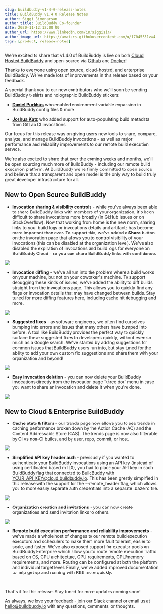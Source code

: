 ```yaml
---
slug: buildbuddy-v1-4-0-release-notes
title: BuildBuddy v1.4.0 Release Notes
author: Siggi Simonarson
author_title: BuildBuddy Co-founder
date: 2020-11-12:12:00:00
author_url: https://www.linkedin.com/in/siggisim/
author_image_url: https://avatars.githubusercontent.com/u/1704556?v=4
tags: [product, release-notes]
---
```


We're excited to share that v1.4.0 of BuildBuddy is live on both [Cloud Hosted BuildBuddy](https://app.buildbuddy.io/) and open-source via [Github](https://github.com/buildbuddy-io/buildbuddy) and [Docker](https://github.com/buildbuddy-io/buildbuddy/blob/master/docs/on-prem.md#docker-image)!

Thanks to everyone using open source, cloud-hosted, and enterprise BuildBuddy. We've made lots of improvements in this release based on your feedback.

A special thank you to our new contributors who we'll soon be sending BuildBuddy t-shirts and holographic BuildBuddy stickers:

-   [**Daniel Purkhús**](https://github.com/purkhusid) who enabled environment variable expansion in BuildBuddy config files & more

-   [**Joshua Katz**](https://github.com/gravypod) who added support for auto-populating build metadata from GitLab CI invocations

Our focus for this release was on giving users new tools to share, compare, analyze, and manage BuildBuddy invocations - as well as major performance and reliability improvements to our remote build execution service.

We're also excited to share that over the coming weeks and months, we'll be open sourcing much more of BuildBuddy - including our remote build execution platform. At BuildBuddy we're firmly committed to open source and believe that a transparent and open model is the only way to build truly great developer infrastructure for all.

**New to Open Source BuildBuddy**
---------------------------------

-   **Invocation sharing & visibility controls** - while you've always been able to share BuildBuddy links with members of your organization, it's been difficult to share invocations more broadly (in GitHub issues or on StackOverflow). Now that working from home is the new norm, sharing links to your build logs or invocations details and artifacts has become more important than ever. To support this, we've added a **Share** button on the invocation page that allows you to control visibility of your invocations (this can be disabled at the organization level). We've also disabled the expiration of invocations and build logs for everyone on BuildBuddy Cloud - so you can share BuildBuddy links with confidence.

![](https://uploads-ssl.webflow.com/5eeba6a6c5230ea3d1a60d83/5fad7e7e02aaaabf670ca163_Screen%20Shot%202020-11-12%20at%2010.25.43%20AM.png)

-   **Invocation diffing** - we've all run into the problem where a build works on your machine, but not on your coworker's machine. To support debugging these kinds of issues, we've added the ability to diff builds straight from the invocations page. This allows you to quickly find any flags or invocation details that may have changed between builds. Stay tuned for more diffing features here, including cache hit debugging and more.

![](https://uploads-ssl.webflow.com/5eeba6a6c5230ea3d1a60d83/5fad7f9eb7782df7e6d2ec76_Screen%20Shot%202020-11-12%20at%2010.31.25%20AM.png)

-   **Suggested fixes** - as software engineers, we often find ourselves bumping into errors and issues that many others have bumped into before. A tool like BuildBuddy provides the perfect way to quickly surface these suggested fixes to developers quickly, without even so much as a Google search. We've started by adding suggestions for common issues that BuildBuddy users run into, but stay tuned for the ability to add your own custom fix suggestions and share them with your organization and beyond!

![](https://uploads-ssl.webflow.com/5eeba6a6c5230ea3d1a60d83/5fad86d1f58677c468250e2c_Screen%20Shot%202020-11-12%20at%2011.01.13%20AM.png)

-   **Easy invocation deletion** - you can now delete your BuildBuddy invocations directly from the invocation page "three dot" menu in case you want to share an invocation and delete it when you're done.

![](https://uploads-ssl.webflow.com/5eeba6a6c5230ea3d1a60d83/5fad85c7ae39b0100858c2b8_Screen%20Shot%202020-11-12%20at%2010.56.53%20AM.png)

New to Cloud & Enterprise BuildBuddy
------------------------------------

-   **Cache stats & filters** - our trends page now allows you to see trends in caching performance broken down by the Action Cache (AC) and the Content Addressable Store (CAS). The trends page is now also filterable by CI vs non-CI builds, and by user, repo, commit, or host.

![](https://uploads-ssl.webflow.com/5eeba6a6c5230ea3d1a60d83/5fad8533a1566a7bd6c70deb_Screen%20Shot%202020-11-06%20at%2011.54.19%20AM.png)

-   **Simplified API key header auth** - previously if you wanted to authenticate your BuildBuddy invocations using an API key (instead of using certificated based mTLS), you had to place your API key in each BuildBuddy flag that connected to BuildBuddy with YOUR_API_KEY@cloud.buildbuddy.io. This has been greatly simplified in this release with the support for the --remote_header flag, which allows you to more easily separate auth credentials into a separate .bazelrc file.

![](https://uploads-ssl.webflow.com/5eeba6a6c5230ea3d1a60d83/5fad8825c75ffe49d07e8b46_Screen%20Shot%202020-11-12%20at%2011.06.29%20AM.png)

-   **Organization creation and invitations** - you can now create organizations and send invitation links to others.

![](https://uploads-ssl.webflow.com/5eeba6a6c5230ea3d1a60d83/5fad85aabb83d90aa2813edf_Screen%20Shot%202020-11-12%20at%2010.57.26%20AM.png)

-   **Remote build execution performance and reliability improvements** - we've made a whole host of changes to our remote build execution executors and schedulers to make them more fault tolerant, easier to scale, and faster. We've also exposed support for executor pools on BuildBuddy Enterprise which allow you to route remote execution traffic based on OS, CPU architecture, GPU requirements, CPU/memory requirements, and more. Routing can be configured at both the platform and individual target level. Finally, we've added improved documentation to help get up and running with RBE more quickly.

‍

That's it for this release. Stay tuned for more updates coming soon!

As always, we love your feedback - join our [Slack channel](https://slack.buildbuddy.io) or email us at <hello@buildbuddy.io> with any questions, comments, or thoughts.

‍